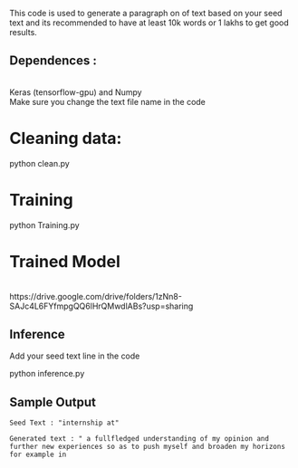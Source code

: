 This code is used to generate a paragraph on of text based on your seed text and its recommended to have at least 10k words or 1 lakhs to get good
results. 

## Dependences : 
<br>
Keras (tensorflow-gpu) and Numpy
<br>
Make sure you change the text file name in the code

# Cleaning data: 

python clean.py 

# Training 

python Training.py 

# Trained Model

<br>
https://drive.google.com/drive/folders/1zNn8-SAJc4L6FYfmpgQQ6lHrQMwdlABs?usp=sharing
<br>

## Inference
Add your seed text line in the code

python inference.py 

## Sample Output 

```
Seed Text : "internship at"
```
```
Generated text : " a fullfledged understanding of my opinion and further new experiences so as to push myself and broaden my horizons for example in 
```

